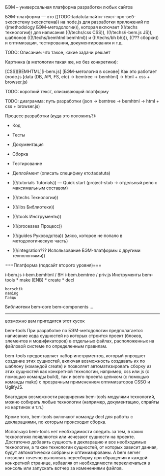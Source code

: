 БЭМ – универсальная платформа разработки любых сайтов



БЭМ-платформа — это ((TODO:tadatuta:найти-текст-про-веб-экосистему экосистема)) на node.js для разработки приложений по ((methodology БЭМ-методологии)), которая включает ((!/techs технологии)) для написания ((!/techs/css CSS)), ((!/techs/i-bem.js JS)), шаблонов (((!/techs/bemhtml bemhtml)) и ((!/techs/bh bh))), ((??? сборки)) и оптимизации, тестирования, документирования и т.д.

TODO: Описание: что такое, какие задачи решает

Картинка (в метологии такая же, но без конкретики):

[CSS][BEMHTML][i-bem.js]
[БЭМ-метология в основе]
Как это работает (node.js [data (DB, API, FS, etc) -> bemtree -> bemhtml] -> html + css + browser.js)

TODO: короткий текст, описывающий платформу

TODO: диаграмма: путь разработки (json -> bemtree -> bemhtml -> html + css + browser.js)

Процесс разработки (куда это положить?):
  * Код
  * Тесты
  * Документация
  * Сборка
  * Тестирование
  * Деплоймент (описать специфику кто:tadatuta)

  * ((!/tutorials Tutorials)) — Quick start (project-stub -> отдельный репо с максимальным составом)
  * ((!/techs Технологии))
  * ((!/libs Библиотеки))
  * ((!/tools Инструменты))
  * ((!/processes Процесс))
  * ((!/guides Руководства)) (мясо, которое не попало в методологическую часть)
  * ((!/integration??? Использование БЭМ-платформы с другими технологиями))

===Платформа (подсайт второго уровня)===

i-bem.js
i-bem.bemhtml / BH
i-bem.bemtree / priv.js
Инструменты
    bem-tools
        * make (ENB)
        * create
        * decl

    borschik
    naming
    Гайды

Библиотеки
    bem-core
    bem-components
    ...

-------------------------------------------------------
возможно вам пригодится этот кусок

bem-tools
При разработке по БЭМ-методологии предполагается написание кода сущностей из которых строится проект (блоков, элементов и модификаторов) в отдельных файлах, расположенных на файловой системе по определенным правилам.

bem-tools предоставляет набор инструментов, который упрощает создание этих сущностей, включая возможность создавать их по шаблону (командой create) и позволяет автоматизировать сборку из этих сущностей как конкретной технологии, например, css или js (с помощью команды build), так и всего проекта целиком (с помощью команды make) с прозрачным применением оптимизаторов CSSO и UglifyJS.

Благодаря возможности расширения bem-tools модулями технологий, можно собирать любые технологии (например, документацию, спрайты из картинок и т.п.)

Кроме того, bem-tools включают команду decl для работы с декларациями, по которым происходит сборка.

Используя bem-tools нет необходимости следить за тем, в каких технологиях появляются или исчезают сущности на проекте. Достаточно добавить сущность в декларацию и все необходимые технологии, а также технологии сущностей, от которых зависит данная, будут автоматически собраны и оптимизированы. А bem server позволит точечно выполнять пересборку при обращении к каждой конкретной странице, избавляя от необходимости переключаться в консоль или запускать вотчер за изменениями файлов.

